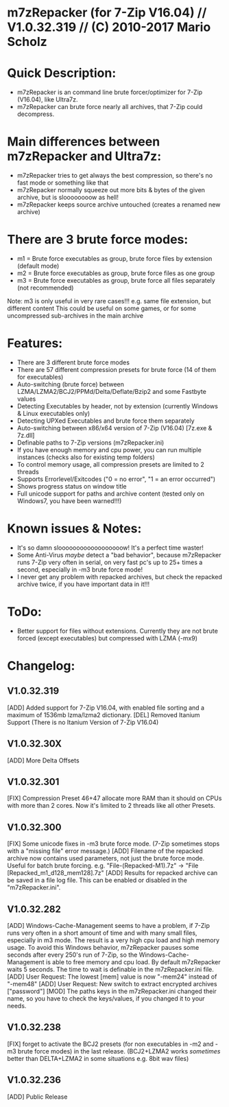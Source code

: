
m7zRepacker (for 7-Zip V16.04) // V1.0.32.319 // (C) 2010-2017 Mario Scholz
================================================================================

Quick Description:
==================
- m7zRepacker is an command line brute forcer/optimizer for 7-Zip (V16.04), like Ultra7z.
- m7zRepacker can brute force nearly all archives, that 7-Zip could decompress.


Main differences between m7zRepacker and Ultra7z:
=================================================
- m7zRepacker tries to get always the best compression, so there's no fast mode or something like that
- m7zRepacker normally squeeze out more bits & bytes of the given archive, but is sloooooooow as hell!
- m7zRepacker keeps source archive untouched (creates a renamed new archive)


There are 3 brute force modes:
==============================
- m1 = Brute force executables as group, brute force files by extension (default mode)
- m2 = Brute force executables as group, brute force files as one group
- m3 = Brute force executables as group, brute force all files separately (not recommended)

Note: m3 is only useful in very rare cases!!! e.g. same file extension, but different content
      This could be useful on some games, or for some uncompressed sub-archives in the main archive


Features:
=========
- There are 3 different brute force modes
- There are 57 different compression presets for brute force (14 of them for executables)
- Auto-switching (brute force) between LZMA/LZMA2/BCJ2/PPMd/Delta/Deflate/Bzip2 and some Fastbyte values
- Detecting Executables by header, not by extension (currently Windows & Linux executables only)
- Detecting UPXed Executables and brute force them separately
- Auto-switching between x86/x64 version of 7-Zip (V16.04) [7z.exe & 7z.dll]
- Definable paths to 7-Zip versions (m7zRepacker.ini)
- If you have enough memory and cpu power, you can run multiple instances (checks also for existing temp folders)
- To control memory usage, all compression presets are limited to 2 threads
- Supports Errorlevel/Exitcodes ("0 = no error", "1 = an error occurred")
- Shows progress status on window title
- Full unicode support for paths and archive content (tested only on Windows7, you have been warned!!!)


Known issues & Notes:
=====================
- It's so damn sloooooooooooooooooow! It's a perfect time waster!
- Some Anti-Virus *maybe* detect a "bad behavior", because m7zRepacker runs 7-Zip very often in serial,
  on very fast pc's up to 25+ times a second, especially in -m3 brute force mode!
- I never get any problem with repacked archives, but check the repacked archive twice, if you have
  important data in it!!!


ToDo:
=====
- Better support for files without extensions. Currently they are not brute forced (except executables) but compressed with LZMA (-mx9)


Changelog:
==========

V1.0.32.319 
-----------
[ADD] Added support for 7-Zip V16.04, with enabled file sorting and a maximum of
      1536mb lzma/lzma2 dictionary.
[DEL] Removed Itanium Support (There is no Itanium Version of 7-Zip V16.04)
      


V1.0.32.30X
-----------
[ADD] More Delta Offsets

  
V1.0.32.301
-----------
[FIX] Compression Preset 46+47 allocate more RAM than it should on CPUs with
      more than 2 cores. Now it's limited to 2 threads like all other Presets.


V1.0.32.300
-----------
[FIX] Some unicode fixes in -m3 brute force mode. (7-Zip sometimes stops with a 
      "missing file" error message.)
[ADD] Filename of the repacked archive now contains used parameters, not just
      the brute force mode. Useful for batch brute forcing.
      e.g. "File-(Repacked-M1).7z"  ->  "File [Repacked_m1_d128_mem128].7z"
[ADD] Results for repacked archive can be saved in a file log file. This can
      be enabled or disabled in the "m7zRepacker.ini".


V1.0.32.282
-----------
[ADD] Windows-Cache-Management seems to have a problem, if 7-Zip runs very
      often in a short amount of time and with many small files, especially in
      m3 mode. The result is a very high cpu load and high memory usage. To
      avoid this Windows behavior, m7zRepacker pauses some seconds after every
      250's run of 7-Zip, so the Windows-Cache-Management is able to free memory
      and cpu load. By default m7zRepacker waits 5 seconds. The time to wait is
      definable in the m7zRepacker.ini file.
[ADD] User Request: The lowest [mem] value is now "-mem24" instead of "-mem48"
[ADD] User Request: New switch to extract encrypted archives ["password"]
[MOD] The paths keys in the m7zRepacker.ini changed their name, so you have to
      check the keys/values, if you changed it to your needs.


V1.0.32.238
-----------
[FIX] forget to activate the BCJ2 presets (for non executables in -m2 and -m3
      brute force modes) in the last release. (BCJ2+LZMA2 works *sometimes*
      better than DELTA+LZMA2 in some situations e.g. 8bit wav files)


V1.0.32.236
-----------
[ADD] Public Release

